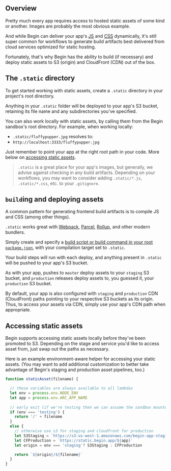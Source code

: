 ## Overview

Pretty much every app requires access to hosted static assets of some kind or another. Images are probably the most obvious example.

And while Begin can deliver your app's [JS](/en/routes-functions/javascript-routes/) and [CSS](/en/routes-functions/css-routes/) dynamically, it's still super common for workflows to generate build artifacts best delivered from cloud services optimized for static hosting.

Fortunately, that's why Begin has the ability to build (if necessary) and deploy static assets to S3 (origin) and CloudFront (CDN) out of the box.


## The `.static` directory

To get started working with static assets, create a `.static` directory in your project's root directory.

Anything in your `.static` folder will be deployed to your app's S3 bucket, retaining its file name and any subdirectories you've specified.

You can also work locally with static assets, by calling them from the Begin sandbox's root directory. For example, when working locally:
- `.static/fluffypupper.jpg` resolves to:
- `http://localhost:3333/fluffypupper.jpg`

Just remember to point your app at the right root path in your code. More below on [accessing static assets](#accessing-static-assets).

> `.static` is a great place for your app's images, but generally, we advise against checking in any build artifacts. Depending on your workflows, you may want to consider adding `.static/*.js`, `.static/*.css`, etc. to your `.gitignore`.


## `build`ing and deploying assets

A common pattern for generating frontend build artifacts is to compile JS and CSS (among other things).

`.static` works great with [Webpack](https://webpack.js.org/comparison/), [Parcel](https://parceljs.org/), [Rollup](https://rollupjs.org/guide/en), and other modern bundlers.

Simply create and specify a [build script or build command in your root `package.json`](https://docs.begin.com/en/getting-started/builds-deploys/#build), with your compilation target set to `.static`.

Your build steps will run with each deploy, and anything present in `.static` will be pushed to your app's S3 bucket.

As with your app, pushes to `master` deploy assets to your `staging` S3 bucket, and `production` releases deploy assets to, you guessed it, your `production` S3 bucket.

By default, your app is also configured with `staging` and `production` CDN (CloudFront) paths pointing to your respective S3 buckets as its origin. Thus, to access your assets via CDN, simply use your app's CDN path when appropriate.


## Accessing static assets

Begin supports accessing static assets locally before they've been promoted to S3. Depending on the stage and service you'd like to access asset from, just swap out the paths as necessary.

Here is an example environment-aware helper for accessing your static assets. (You may want to add additional customization to better take advantage of Begin's staging and production asset pipelines, too.)


```javascript
function staticAsset(filename) {

  // these variables are always available to all lambdas
  let env = process.env.NODE_ENV
  let app = process.env.ARC_APP_NAME
  
  // early exit (if we're testing then we can assume the sandbox mounted .static)
  if (env === 'testing') {
    return '/' + filename
  }
  else {
    // otherwise use s3 for staging and cloudfront for production
    let S3Staging = `https://s3-us-west-1.amazonaws.com/begin-app-staging/${app}`
    let CFProduction = `https://static.begin.app/${app}`
    let origin = env === 'staging'? S3Staging : CFProduction

    return `${origin}/${filename}`
  }
}
```
